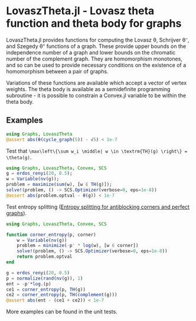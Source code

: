 LovaszTheta.jl - Lovasz theta function and theta body for graphs
================================================================

LovaszTheta.jl provides functions for computing the Lovasz θ, Schrijver θ⁻, and Szegedy θ⁺
functions of a graph.  These provide upper bounds on the independence number of a graph and lower
bounds on the chromatic number of the complement graph.  They are homomorphism monotones, and
so can be used to provide necessary conditions on the existence of a homomorphism between a
pair of graphs.

Variations of these functions are available which accept a vector of vertex weights.  The
theta body is available as a semidefinite programming subroutine - it is possible to
constrain a Convex.jl variable to be within the theta body.

## Examples

```julia
using Graphs, LovaszTheta
@assert abs(θ(cycle_graph(5)) - √5) < 1e-7
```

Test that ``\max\left\{\sum w_i \middle| w \in \textrm{TH}(g) \right\} = \theta(g)``.

```julia
using Graphs, LovaszTheta, Convex, SCS
g = erdos_renyi(20, 0.5);
w = Variable(nv(g));
problem = maximize(sum(w), [w ∈ TH(g)]);
solve!(problem, () -> SCS.Optimizer(verbose=0, eps=1e-8))
@assert abs(problem.optval - θ(g)) < 1e-7
```

Test entropy splitting
([Entropy splitting for antiblocking corners and perfect graphs](https://link.springer.com/article/10.1007/BF02122693)).

```julia
using Graphs, LovaszTheta, Convex, SCS

function corner_entropy(p, corner)
    w = Variable(nv(g))
    problem = minimize(-p' * log(w), [w ∈ corner])
    solve!(problem, () -> SCS.Optimizer(verbose=0, eps=1e-8))
    return problem.optval
end

g = erdos_renyi(20, 0.5)
p = normalize(rand(nv(g)), 1)
ent = -p'*log.(p)
ce1 = corner_entropy(p, TH(g))
ce2 = corner_entropy(p, TH(complement(g)))
@assert abs(ent - (ce1 + ce2)) < 1e-7
```

More examples can be found in the unit tests.
